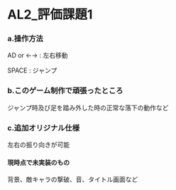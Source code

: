 # AL2_評価課題1

### a.操作方法

AD or ←→ : 左右移動

SPACE : ジャンプ

### b.このゲーム制作で頑張ったところ

ジャンプ時及び足を踏み外した時の正常な落下の動作など

### c.追加オリジナル仕様

左右の振り向きが可能

#### 現時点で未実装のもの

背景、敵キャラの撃破、音、タイトル画面など
